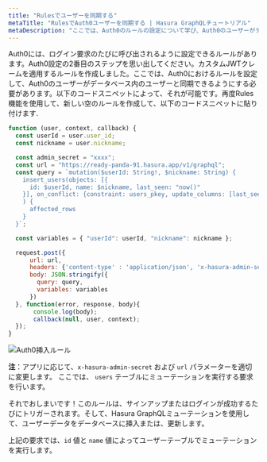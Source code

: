 ```yaml
---
title: "Rulesでユーザーを同期する"
metaTitle: "RulesでAuth0ユーザーを同期する | Hasura GraphQLチュートリアル"
metaDescription: "ここでは、Auth0のルールの設定について学び、Auth0のユーザーがデータベース内のユーザーと同期できるようにします。"
---
```


Auth0には、ログイン要求のたびに呼び出されるように設定できるルールがあります。Auth0設定の2番目のステップを思い出してください。カスタムJWTクレームを適用するルールを作成しました。ここでは、Auth0におけるルールを設定して、Auth0のユーザーがデータベース内のユーザーと同期できるようにする必要があります。以下のコードスニペットによって、それが可能です。再度Rules機能を使用して、新しい空のルールを作成して、以下のコードスニペットに貼り付けます.
```javascript
function (user, context, callback) {
  const userId = user.user_id;
  const nickname = user.nickname;

  const admin_secret = "xxxx";
  const url = "https://ready-panda-91.hasura.app/v1/graphql";
  const query = `mutation($userId: String!, $nickname: String) {
    insert_users(objects: [{
      id: $userId, name: $nickname, last_seen: "now()"
    }], on_conflict: {constraint: users_pkey, update_columns: [last_seen, name]}
    ) {
      affected_rows
    }
  }`;

  const variables = { "userId": userId, "nickname": nickname };

  request.post({
      url: url,
      headers: {'content-type' : 'application/json', 'x-hasura-admin-secret': admin_secret},
      body: JSON.stringify({
        query: query,
        variables: variables
      })
  }, function(error, response, body){
       console.log(body);
       callback(null, user, context);
  });
}
```

![Auth0挿入ルール](https://graphql-engine-cdn.hasura.io/learn-hasura/assets/graphql-hasura/create-auth0-sync-rule.png)

**注**：アプリに応じて、`x-hasura-admin-secret` および `url` パラメーターを適切に変更します。
ここでは、 `users` テーブルにミューテーションを実行する要求を行います。

それでおしまいです！このルールは、サインアップまたはログインが成功するたびにトリガーされます。そして、Hasura GraphQLミューテーションを使用して、ユーザーデータをデータベースに挿入または、更新します。

上記の要求では、`id` 値と `name` 値によってユーザーテーブルでミューテーションを実行します。
